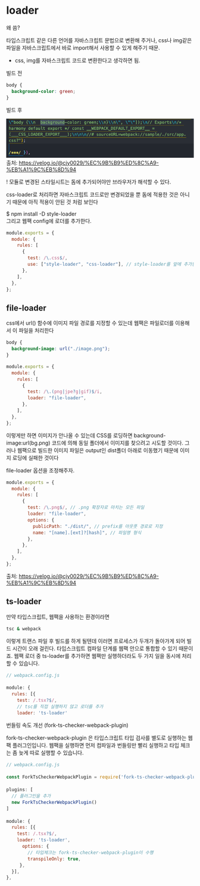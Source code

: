 # loader

왜 씀?

타입스크립트 같은 다른 언어를 자바스크립트 문법으로 변환해 주거나,
css나 img같은 파일을 자바스크립트에서 바로 import해서 사용할 수 있게 해주기 때문.

- css, img를 자바스크립트 코드로 변환한다고 생각하면 됨.

빌드 전

```css
body {
  background-color: green;
}
```

빌드 후

![리다이렉트](/images/css-loader.png)
출처: https://velog.io/@cjy0029/%EC%9B%B9%ED%8C%A9-%EB%A1%9C%EB%8D%94

! 모듈로 변경된 스타일시트는 돔에 추가되어야만 브라우저가 해석할 수 있다.

css-loader로 처리하면 자바스크립트 코드로만 변경되었을 뿐 돔에 적용한 것은 아니기 때문에 아직 적용이 안된 것 처럼 보인다

$ npm install -D style-loader  
그리고 웹팩 config에 로더를 추가한다.

```js
module.exports = {
  module: {
    rules: [
      {
        test: /\.css$/,
        use: ["style-loader", "css-loader"], // style-loader를 앞에 추가한다
      },
    ],
  },
};
```

## file-loader

css에서 url() 함수에 이미지 파일 경로를 지정할 수 있는데 웹팩은 파일로더를 이용해서 이 파일을 처리한다

```css
body {
  background-image: url("./image.png");
}
```

```js
module.exports = {
  module: {
    rules: [
      {
        test: /\.(png|jpe?g|gif)$/i,
        loader: "file-loader",
      },
    ],
  },
};
```

이렇게만 하면 이미지가 안나올 수 있는데
CSS를 로딩하면 background-image:url(bg.png) 코드에 의해 동일 폴더에서 이미지를 찾으려고 시도할 것이다. 그러나 웹팩으로 빌드한 이미지 파일은 output인 dist폴더 아래로 이동했기 때문에 이미지 로딩에 실패한 것이다

file-loader 옵션을 조정해주자.

```js
module.exports = {
  module: {
    rules: [
      {
        test: /\.png$/, // .png 확장자로 마치는 모든 파일
        loader: "file-loader",
        options: {
          publicPath: "./dist/", // prefix를 아웃풋 경로로 지정
          name: "[name].[ext]?[hash]", // 파일명 형식
        },
      },
    ],
  },
};
```

출처: https://velog.io/@cjy0029/%EC%9B%B9%ED%8C%A9-%EB%A1%9C%EB%8D%94

## ts-loader

만약 타입스크립트, 웹팩을 사용하는 환경이라면

```bash
tsc & webpack
```

이렇게 트랜스 파일 후 빌드를 하게 될텐데 이러면 프로세스가 두개가 돌아가게 되어 빌드 시간이 오래 걸린다.
타입스크립트 컴파일 단계를 웹팩 안으로 통합할 수 있기 때문이죠. 웹팩 로더 중 ts-loader를 추가하면 웹팩만 실행하더라도 두 가지 일을 동시에 처리할 수 있습니다.

```js
// webpack.config.js

module: {
  rules: [{
    test: /.tsx?$/,
    // tsc를 직접 실행하지 않고 로더를 추가
    loader: 'ts-loader'
```

번들링 속도 개선 (fork-ts-checker-webpack-plugin)

fork-ts-checker-webpack-plugin 은 타입스크립트 타입 검사를 별도로 실행하는 웹팩 플러그인입니다. 웹팩을 실행하면 먼저 컴파일과 번들링만 빨리 실행하고 타입 체크는 좀 늦게 따로 실행할 수 있습니다.

```js
// webpack.config.js

const ForkTsCheckerWebpackPlugin = require('fork-ts-checker-webpack-plugin');

plugins: [
  // 플러그인을 추가
  new ForkTsCheckerWebpackPlugin()
]

module: {
  rules: [{
    test: /.tsx?$/,
    loader: 'ts-loader',
      options: {
        // 타입체크는 fork-ts-checker-webpack-plugin이 수행
        transpileOnly: true,
     },
  }],
},
```
